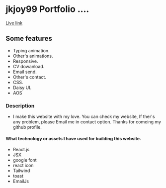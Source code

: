# jkjoy99 Portfolio ....

[Live link](https://my-personal-portfolio-joy.netlify.app/#contact)

## Some features 
* Typing animation.
* Other's animations.
* Responsive.
* CV dowanload.
* Email send.
* Other's contact.
* CSS.
* Daisy UI.
* AOS


### Description
* I make this website with my love. You can check my website, If ther's any problem, please Email me in contact option. Thanks for comeing my github profile. 

#### What technology or assets I have used for building this website.
* React.js
* JSX
* google font
* react icon
* Tailwind
* toast
* EmailJs
